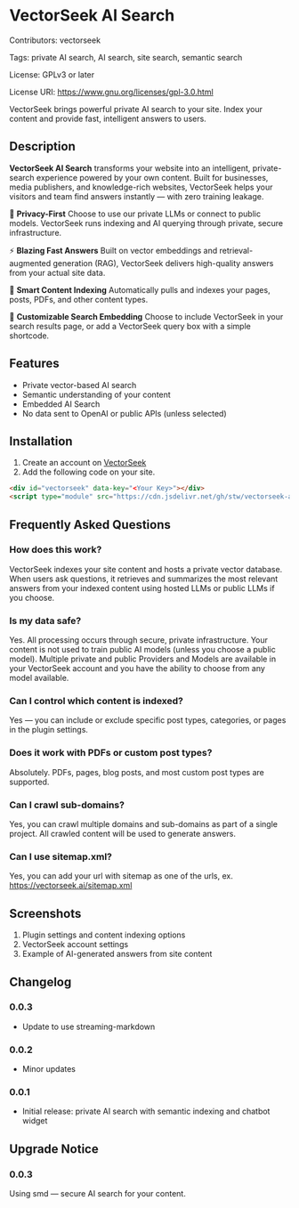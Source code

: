 # VectorSeek AI Search

Contributors: vectorseek

Tags: private AI search, AI search, site search, semantic search

License: GPLv3 or later

License URI: https://www.gnu.org/licenses/gpl-3.0.html

VectorSeek brings powerful private AI search to your site. Index your
content and provide fast, intelligent answers to users.


## Description

**VectorSeek AI Search** transforms your website into an intelligent, private-search experience powered by your own content. Built for businesses, media publishers, and knowledge-rich websites, VectorSeek helps your visitors and team find answers instantly — with zero training leakage.

🔐 **Privacy-First**
Choose to use our private LLMs or connect to public models. VectorSeek runs indexing and AI querying through private, secure infrastructure.

⚡ **Blazing Fast Answers**
Built on vector embeddings and retrieval-augmented generation (RAG), VectorSeek delivers high-quality answers from your actual site data.

🧠 **Smart Content Indexing**
Automatically pulls and indexes your pages, posts, PDFs, and other content types.

💬 **Customizable Search Embedding**
Choose to include VectorSeek in your search results page, or add a VectorSeek query box with a simple shortcode.

## Features

- Private vector-based AI search
- Semantic understanding of your content
- Embedded AI Search
- No data sent to OpenAI or public APIs (unless selected)

## Installation

1. Create an account on [VectorSeek](https://vectorseek.ai)
2. Add the following code on your site.

```html
<div id="vectorseek" data-key="<Your Key>"></div>
<script type="module" src="https://cdn.jsdelivr.net/gh/stw/vectorseek-ai-js@main/src/main.js"></script>

```


## Frequently Asked Questions

### How does this work?
VectorSeek indexes your site content and hosts a private vector database. When users ask questions, it retrieves and summarizes the most relevant answers from your indexed content using hosted LLMs or public LLMs if you choose. 

### Is my data safe?
Yes. All processing occurs through secure, private infrastructure. Your content
is not used to train public AI models (unless you choose a public model).
Multiple private and public Providers and Models are available in your
VectorSeek account and you have the ability to choose from any model available. 

### Can I control which content is indexed?
Yes — you can include or exclude specific post types, categories, or pages in the plugin settings.

### Does it work with PDFs or custom post types?
Absolutely. PDFs, pages, blog posts, and most custom post types are supported.

### Can I crawl sub-domains?
Yes, you can crawl multiple domains and sub-domains as part of a single project. All crawled content will be used to generate answers. 

### Can I use sitemap.xml?
Yes, you can add your url with sitemap as one of the urls, ex. https://vectorseek.ai/sitemap.xml

## Screenshots

1. Plugin settings and content indexing options
2. VectorSeek account settings
3. Example of AI-generated answers from site content

## Changelog

### 0.0.3
* Update to use streaming-markdown

### 0.0.2
* Minor updates

### 0.0.1
* Initial release: private AI search with semantic indexing and chatbot widget

## Upgrade Notice

### 0.0.3
Using smd — secure AI search for your content.


